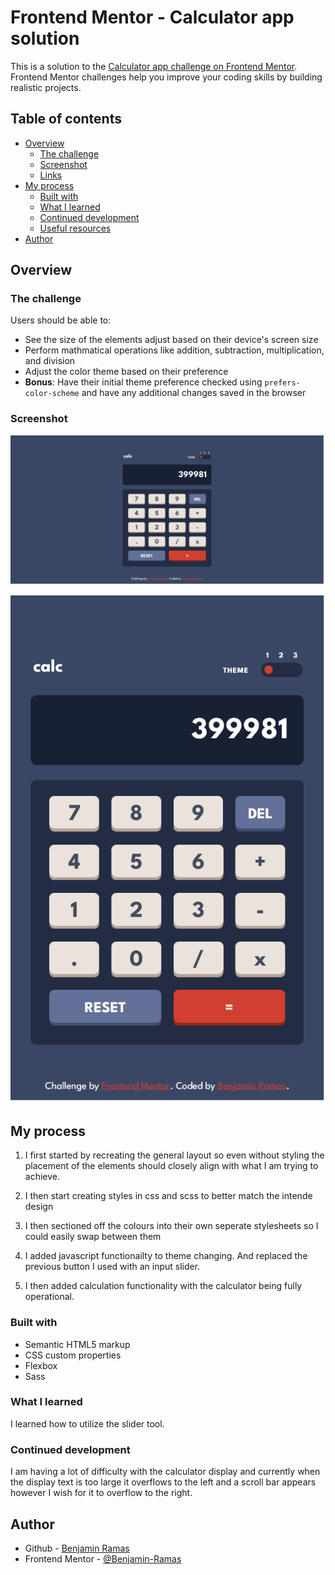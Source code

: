 # Frontend Mentor - Calculator app solution

This is a solution to the [Calculator app challenge on Frontend Mentor](https://www.frontendmentor.io/challenges/calculator-app-9lteq5N29). Frontend Mentor challenges help you improve your coding skills by building realistic projects. 

## Table of contents

- [Overview](#overview)
  - [The challenge](#the-challenge)
  - [Screenshot](#screenshot)
  - [Links](#links)
- [My process](#my-process)
  - [Built with](#built-with)
  - [What I learned](#what-i-learned)
  - [Continued development](#continued-development)
  - [Useful resources](#useful-resources)
- [Author](#author)

## Overview

### The challenge

Users should be able to:

- See the size of the elements adjust based on their device's screen size
- Perform mathmatical operations like addition, subtraction, multiplication, and division
- Adjust the color theme based on their preference
- **Bonus**: Have their initial theme preference checked using `prefers-color-scheme` and have any additional changes saved in the browser

### Screenshot

![A desktop screenshot of my website](./images/desktopScreenshot.png)

![A mobile screenshot of my website](./images/mobileScreenshot.png)

## My process

1. I first started by recreating the general layout so even without styling the placement of the elements should closely align with what I am trying to achieve.

2. I then start creating styles in css and scss to better match the intende design

3. I then sectioned off the colours into their own seperate stylesheets so I could easily swap between them

4. I added javascript functionailty to theme changing. And replaced the previous button I used with an input slider.

5. I then added calculation functionality with the calculator being fully operational.

### Built with

- Semantic HTML5 markup
- CSS custom properties
- Flexbox
- Sass

### What I learned

I learned how to utilize the slider tool.

### Continued development

I am having a lot of difficulty with the calculator display and currently when the display text is too large it overflows to the left and a scroll bar appears however I wish for it to overflow to the right.

## Author

- Github - [Benjamin Ramas](https://github.com/Benjamin-Ramas)
- Frontend Mentor - [@Benjamin-Ramas](https://www.frontendmentor.io/profile/Benjamin-Ramas)

